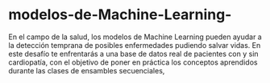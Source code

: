 # modelos-de-Machine-Learning-
En el campo de la salud, los modelos de Machine Learning pueden ayudar a la detección temprana de posibles enfermedades pudiendo salvar vidas. En este desafío te enfrentarás a una base de datos real de pacientes con y sin cardiopatía, con el objetivo de poner en práctica los conceptos aprendidos durante las clases de ensambles secuenciales, 
